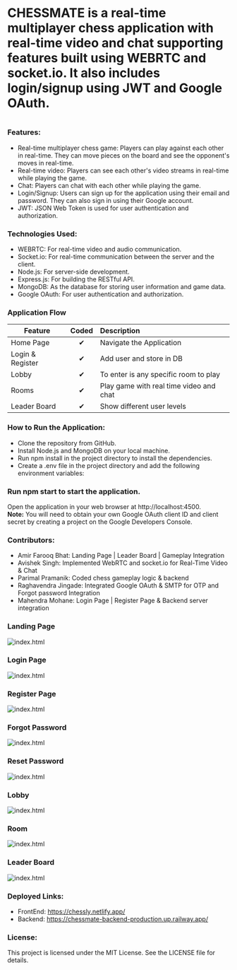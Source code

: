 <h1>CHESSMATE is a real-time multiplayer chess application with real-time video and chat supporting features built using WEBRTC and socket.io. It also includes login/signup using JWT and Google OAuth.<h1> 

<h3>Features:</h3>

- Real-time multiplayer chess game: Players can play against each other in real-time. They can move pieces on the board and see the opponent's moves in real-time.
- Real-time video: Players can see each other's video streams in real-time while playing the game.
- Chat: Players can chat with each other while playing the game.
- Login/Signup: Users can sign up for the application using their email and password. They can also sign in using their Google account.
- JWT: JSON Web Token is used for user authentication and authorization.

<h3>Technologies Used:</h3>

- WEBRTC: For real-time video and audio communication.
- Socket.io: For real-time communication between the server and the client.
- Node.js: For server-side development.
- Express.js: For building the RESTful API.
- MongoDB: As the database for storing user information and game data.
- Google OAuth: For user authentication and authorization.
  
 <h3>Application Flow</h3>

| Feature  |  Coded       | Description  |
|----------|:-------------:|:-------------|
| Home Page | &#10004; | Navigate the Application |
| Login & Register | &#10004; | Add user and store in DB |
| Lobby | &#10004; | To enter is any specific room to play |
| Rooms | &#10004; | Play game with real time video and chat |
| Leader Board | &#10004; | Show different user levels |  

<h3>How to Run the Application:</h3>

- Clone the repository from GitHub.
- Install Node.js and MongoDB on your local machine.
- Run npm install in the project directory to install the dependencies.
- Create a .env file in the project directory and add the following environment variables:

<h3>Run npm start to start the application.</h3>

Open the application in your web browser at http://localhost:4500. <br>
<strong>Note:</strong> You will need to obtain your own Google OAuth client ID and client secret by creating a project on the Google Developers Console.

<h3>Contributors:</h3>
  
  - Amir Farooq Bhat: Landing Page | Leader Board | Gameplay Integration 
  - Avishek Singh: Implemented WebRTC and socket.io for Real-Time Video & Chat 
  - Parimal Pramanik: Coded chess gameplay logic & backend 
  - Raghavendra Jingade: Integrated Google OAuth & SMTP for OTP and Forgot password Integration 
  - Mahendra Mohane: Login Page | Register Page & Backend server integration 
 
<h3>Landing Page</h3>
  
![index.html]("./Frontend/assets/index.png")
  
<h3>Login Page</h3>
  
![index.html]("./Frontend/assets/login.png")  
  
<h3>Register Page</h3>
  
![index.html]("./Frontend/assets/register.png")
  
<h3>Forgot Password</h3>
  
![index.html]("./Frontend/assets/forget.png") 
  
<h3>Reset Password</h3>
  
![index.html]("./Frontend/assets/reset.png")
  
<h3>Lobby</h3>
  
![index.html]("./Frontend/assets/lobby.png")  
  
<h3>Room</h3>
  
![index.html]("./Frontend/assets/room.png")  
  
<h3>Leader Board</h3>
  
![index.html]("./Frontend/assets/leader.png")  
  
<h3>Deployed Links:</h3>
  
  - FrontEnd: https://chessly.netlify.app/
  - Backend: https://chessmate-backend-production.up.railway.app/
  
<h3>License:</h3>
This project is licensed under the MIT License. See the LICENSE file for details.
